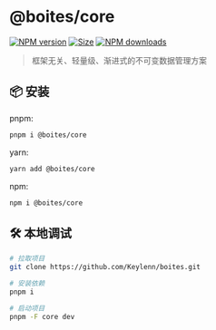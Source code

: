 # @boites/core

<a href="https://www.npmjs.com/package/@boites/core"><img alt="NPM version" src="https://img.shields.io/npm/v/@boites/core.svg"></a>
<a href="https://unpkg.com/@boites/core"><img alt="Size" src="https://img.badgesize.io/https://unpkg.com/@boites/core"></a>
<a href="https://www.npmjs.com/package/@boites/core"><img alt="NPM downloads" src="https://img.shields.io/npm/dm/@boites/core.svg"></a>


> 框架无关、轻量级、渐进式的不可变数据管理方案


## 📦 安装
pnpm:

```sh
pnpm i @boites/core
```

yarn:

```sh
yarn add @boites/core
```

npm:

```sh
npm i @boites/core
```

## 🛠 本地调试

```sh
# 拉取项目
git clone https://github.com/Keylenn/boites.git

# 安装依赖
pnpm i

# 启动项目
pnpm -F core dev
```

